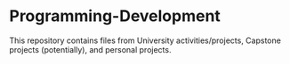 # Programming-Development
This repository contains files from University activities/projects, Capstone projects (potentially), and personal projects.
